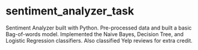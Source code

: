 # sentiment_analyzer_task
Sentiment Analyzer built with Python. Pre-processed data and built a basic Bag-of-words model. Implemented the Naive Bayes, Decision Tree, and Logistic Regression classifiers. Also classified Yelp reviews for extra credit.

